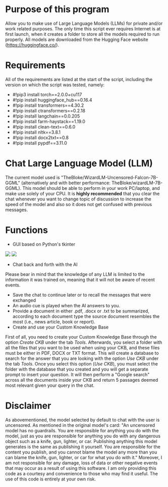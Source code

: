 # Purpose of this program
Allow you to make use of Large Language Models (LLMs) for private and/or work related purposes. The only time this script ever requires Internet is at first launch, when it creates a folder to store all the models required to run properly. All models are downloaded from the Hugging Face website (https://huggingface.co/).

# Requirements
All of the requirements are listed at the start of the script, including the version on which the script was tested, namely:
* #!pip3 install torch==2.0.0+cu117
* #!pip install huggingface_hub==0.16.4
* #!pip install transformers==4.30.2
* #!pip install ctransformers==0.2.18
* #!pip install langchain==0.0.205
* #!pip install farm-haystack==1.19.0
* #!pip install clean-text==0.6.0
* #!pip install nltk==3.8.1
* #!pip install docx2txt==0.8
* #!pip install pypdf==3.11.0

# Chat Large Language Model (LLM)
The current model used is "TheBloke/WizardLM-Uncensored-Falcon-7B-GGML" (alternatively and with better performance: TheBloke/wizardLM-7B-GGML). This model should be able to perform in your work PC/laptop, and make use solely of your CPU. It is **highly recommended** that you clear the chat whenever you want to change topic of discussion to increase the speed of the model and also so it does not get confused with previous messages.

# Functions
* GUI based on Python's tkinter

<img src = "https://github.com/esuriddick/Programming/blob/main/Python/Local_LLM/Preview_UI_01.jpg"></img>
<img src = "https://github.com/esuriddick/Programming/blob/main/Python/Local_LLM/Preview_UI_02.jpg?raw=true"></img>
* Chat back and forth with the AI

Please bear in mind that the knowledge of any LLM is limited to the information it was trained on, meaning that it will not be aware of recent events.
* Save the chat to continue later or to recall the messages that were exchanged
* An audio cue is played when the AI answers to you.
* Provide a document in either .pdf, .docx or .txt to be summarized, according to each document type the source document resembles the most (i.e., news article, book or report).
* Create and use your Custom Knowledge Base

First of all, you need to create your Custom Knowledge Base through the option _Create CKB_ under the tab _Tools_. Afterwards, you select a folder with all the files that you want to be used when using your CKB, and these files must be either in PDF, DOCX or TXT format. This will create a database to search for the answer that you are looking with the option _Use CKB_ under the tab _Tools_. Once you select this option (_Use CKB_), you must select the folder with the database that you created and you will get a separate prompt to insert your question. It will then perform a "Google search" across all the documents inside your CKB and return 5 passages deemed most relevant given your query in the chat.

# Disclaimer
As abovementioned, the model selected by default to chat with the user is uncensored. As mentioned in the original model's card: "An uncensored model has no guardrails. You are responsible for anything you do with the model, just as you are responsible for anything you do with any dangerous object such as a knife, gun, lighter, or car. Publishing anything this model generates is the same as publishing it yourself. You are responsible for the content you publish, and you cannot blame the model any more than you can blame the knife, gun, lighter, or car for what you do with it."
Moreover, I am not responsible for any damage, loss of data or other negative events that may occur as a result of using this software. I am only providing this code as a courtesy and convenience to those who may find it useful. The use of this code is entirely at your own risk.
